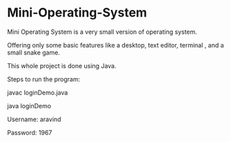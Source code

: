 # Mini-Operating-System

Mini Operating System is a very small version of operating system.

Offering only some basic features like a desktop, text editor, terminal , and a small snake game.

This whole project is done using Java.

Steps to run the program:

javac loginDemo.java

java loginDemo

Username: aravind

Password: 1967
